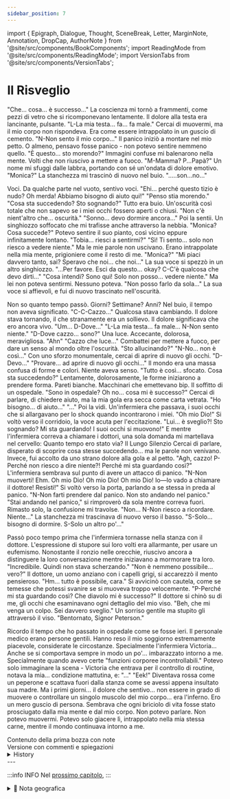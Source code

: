 ```yaml
---
sidebar_position: 7
---
```

import { Epigraph, Dialogue, Thought, SceneBreak, Letter, MarginNote, Annotation, DropCap, AuthorNote } from '@site/src/components/BookComponents';
import ReadingMode from '@site/src/components/ReadingMode';
import VersionTabs from '@site/src/components/VersionTabs';

# Il Risveglio
<Epigraph 
  text="10 anni dopo" 
/>

<VersionTabs>
  <div label="Versione Pubblicata" default>
"Che... cosa... è successo..."
La coscienza mi tornò a frammenti, come pezzi di vetro che si ricomponevano lentamente. Il dolore alla testa era lancinante, pulsante.
"L-La mia testa... fa... fa male."
Cercai di muovermi, ma il mio corpo non rispondeva. Era come essere intrappolato in un guscio di cemento.
"N-Non sento il mio corpo..."
Il panico iniziò a montare nel mio petto. O almeno, pensavo fosse panico - non potevo sentire nemmeno quello.
"È questo... sto morendo?"
Immagini confuse mi balenarono nella mente. Volti che non riuscivo a mettere a fuoco.
"M-Mamma? P...Papà?"
Un nome mi sfuggì dalle labbra, portando con sé un'ondata di dolore emotivo.
"Monica?"
La stanchezza mi trascinò di nuovo nel buio.
".....son...no..."

Voci. Da qualche parte nel vuoto, sentivo voci.
"Ehi... perché questo tizio è nudo? Oh merda! Abbiamo bisogno di aiuto qui!"
"Penso stia morendo."
"Cosa sta succedendo? Sto sognando?"
Tutto era buio. Un'oscurità così totale che non sapevo se i miei occhi fossero aperti o chiusi.
"Non c'è nient'altro che... oscurità."
"Sonno... devo dormire ancora..."
Poi la sentii. Un singhiozzo soffocato che mi trafisse anche attraverso la nebbia.
"Monica? Cosa succede?"
Potevo sentire il suo pianto, così vicino eppure infinitamente lontano.
"Tobia... riesci a sentirmi?"
"Sì! Ti sento... solo non riesco a vedere niente."
Ma le mie parole non uscivano. Erano intrappolate nella mia mente, prigioniere come il resto di me.
"Monica?"
"Mi piaci davvero tanto, sai? Speravo che noi... che noi..."
La sua voce si spezzò in un altro singhiozzo.
"...Per favore. Esci da questo... okay? C-C'è qualcosa che devo dirti..."
"Cosa intendi? Sono qui! Solo non posso... vedere niente."
Ma lei non poteva sentirmi. Nessuno poteva.
"Non posso farlo da sola..."
La sua voce si affievolì, e fui di nuovo trascinato nell'oscurità.

Non so quanto tempo passò. Giorni? Settimane? Anni? Nel buio, il tempo non aveva significato.
"C-C-Cazzo..."
Qualcosa stava cambiando. Il dolore stava tornando, il che stranamente era un sollievo. Il dolore significava che ero ancora vivo.
"Um... D-Dove..."
"L-La mia testa... fa male... N-Non sento niente."
"D-Dove cazzo... sono?"
Una luce. Accecante, dolorosa, meravigliosa.
"Ahn"
"Cazzo che luce..."
Combattei per mettere a fuoco, per dare un senso al mondo oltre l'oscurità.
"Sto allucinando?"
"N-No... non è così..."
Con uno sforzo monumentale, cercai di aprire di nuovo gli occhi.
"D-Devo..."
"Provare... ad aprire di nuovo gli occhi..."
Il mondo era una massa confusa di forme e colori. Niente aveva senso.
"Tutto è così... sfocato. Cosa sta succedendo?"
Lentamente, dolorosamente, le forme iniziarono a prendere forma. Pareti bianche. Macchinari che emettevano bip. Il soffitto di un ospedale.
"Sono in ospedale? Oh no... cosa mi è successo?"
Cercai di parlare, di chiedere aiuto, ma la mia gola era secca come carta vetrata.
"Ho bisogno... di aiuto..."
"..."
Poi la vidi. Un'infermiera che passava, i suoi occhi che si allargavano per lo shock quando incontrarono i miei.
"Oh mio Dio!"
Si voltò verso il corridoio, la voce acuta per l'eccitazione.
"Lui... è sveglio?! Sto sognando? Mi sta guardando! I suoi occhi si muovono!"
E mentre l'infermiera correva a chiamare i dottori, una sola domanda mi martellava nel cervello:
Quanto tempo ero stato via?
Il Lungo Silenzio
Cercai di parlare, disperato di scoprire cosa stesse succedendo... ma le parole non venivano. Invece, fui accolto da uno strano dolore alla gola e al petto.
"Agh, cazzo! P-Perché non riesco a dire niente?! Perché mi sta guardando così?"
L'infermiera sembrava sul punto di avere un attacco di panico.
"N-Non muoverti! Ehm. Oh mio Dio! Oh mio Dio! Oh mio Dio! Io—Io vado a chiamare il dottore! Resisti!"
Si voltò verso la porta, parlando a se stessa in preda al panico.
"N-Non farti prendere dal panico. Non sto andando nel panico."
"Stai andando nel panico," si rimproverò da sola mentre correva fuori.
Rimasto solo, la confusione mi travolse.
"Non... N-Non riesco a ricordare. Niente..."
La stanchezza mi trascinava di nuovo verso il basso.
"S-Solo... bisogno di dormire. S-Solo un altro po'..."

Passò poco tempo prima che l'infermiera tornasse nella stanza con il dottore. L'espressione di stupore sui loro volti era allarmante, per usare un eufemismo.
Nonostante il ronzio nelle orecchie, riuscivo ancora a distinguere la loro conversazione mentre iniziavano a mormorare tra loro.
"Incredibile. Quindi non stava scherzando."
"Non è nemmeno possibile... vero?"
Il dottore, un uomo anziano con i capelli grigi, si accarezzò il mento pensieroso.
"Hm... tutto è possibile, cara."
Si avvicinò con cautela, come se temesse che potessi svanire se si muoveva troppo velocemente.
"P-Perché mi sta guardando così? Che diavolo mi è successo?"
Il dottore si chinò su di me, gli occhi che esaminavano ogni dettaglio del mio viso.
"Beh, che mi venga un colpo. Sei davvero sveglio."
Un sorriso gentile ma stupito gli attraversò il viso.
"Bentornato, Signor Peterson."

Ricordo il tempo che ho passato in ospedale come se fosse ieri.
Il personale medico erano persone gentili. Hanno reso il mio soggiorno estremamente piacevole, considerate le circostanze.
Specialmente l'infermiera Victoria...
Anche se si comportava sempre in modo un po'... imbarazzato intorno a me. Specialmente quando avevo certe "funzioni corporee incontrollabili."
Potevo solo immaginare la scena - Victoria che entrava per il controllo di routine, notava la mia... condizione mattutina, e:
"..."
"Eek!"
Diventava rossa come un peperone e scattava fuori dalla stanza come se avessi appena insultato sua madre.
Ma i primi giorni... il dolore che sentivo... non essere in grado di muovere o controllare un singolo muscolo del mio corpo... era l'inferno.
Ero un mero guscio di persona. Sembrava che ogni briciolo di vita fosse stato prosciugato dalla mia mente e dal mio corpo.
Non potevo parlare. Non potevo muovermi. Potevo solo giacere lì, intrappolato nella mia stessa carne, mentre il mondo continuava intorno a me.

  </div>
  <div label="Prima Bozza">
    Contenuto della prima bozza con note
  </div>
  
  
  <div label="Versione Annotata">
    Versione con commenti e spiegazioni
  </div>
</VersionTabs>
  <details>
	<summary>History</summary>
	Narrator You try to speak, eager to find out what's going on... but the words do not come. Instead, you're met with a strange pain in your throat and chest.
Tobia (Agh, fuck! W-Why can't I say anything?! Why is she looking at me like that?)
unknown D-Don't move! Uhm. Oh my God! Oh my God! Oh my God! I'll—I'll go get the doctor! Just hold on!
unknown D-Don't panic. I'm not panicking.
unknown You're panicking.
Tobia (I don't... I-l can't remember. Anything...)
Tobia (J-Just... need to sleep. J-Just a little more...)
Narrator A short time passes before the nurse returns to the room with your doctor.
Narrator The look of bewilderment on their faces is alarming, to say the least.
Narrator Despite the ringing in your ears, you can still make out their conversation as they begin murmuring to one another.
unknown Unbelievable. So you weren't joking.
unknown It's not even possible... right?
unknown Hm... everything's possible, dear.
Narrator The doctor diligently approaches.
Tobia (W-Why is he looking at me like that? What the hell happened to me?)
unknown Well I'll be damned. You really are awake.
unknown Welcome back, Mister Peterson.
Tobia I remember the time I spent in the hospital like it was yesterday.
Tobia The medical staff were kind people.
Tobia They made my stay there extremely pleasant.
Tobia Especially Norse Victoria...
Tobia Even if she always acted a little oh... awkward around me.
Tobia Especially when I had certain "uncontrollable bodily functions."
Victoria....
Victoria Eek!
Tobia She'd turn bright red and sprint out of the room like I'd just insulted her mother.
Tobia But the first few days... the pain I felt... not being able to move or control a single hair on my body... it was hell.
Tobia I was a mere shell of a person. It felt like every bit of life had been drained from my mind and body.
Tobia...

  </details>
---

:::info INFO
Nel [prossimo capitolo](./chapterx), 
:::

<details>
<summary>📍 Nota geografica</summary>


</details>																																												 